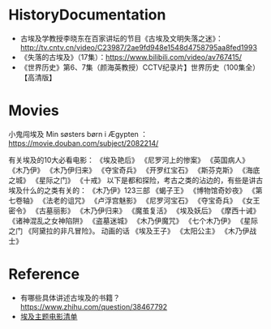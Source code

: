 # HistoryDocumentation

- 古埃及学教授李晓东在百家讲坛的节目《古埃及文明失落之迷》：http://tv.cntv.cn/video/C23987/2ae9fd948e1548d4758795aa8fed1993
- 《失落的古埃及》（17集）：https://www.bilibili.com/video/av767415/
- 《世界历史》第6、7集（颜海英教授）CCTV纪录片】世界历史（100集全）【高清版】

# Movies
小鬼闯埃及 Min søsters børn i Ægypten ：https://movie.douban.com/subject/2082214/

有关埃及的10大必看电影：
《埃及艳后》
《尼罗河上的惨案》
《英国病人》
《木乃伊》
《木乃伊归来》
《夺宝奇兵》
《开罗红宝石》
《斯芬克斯》
《海底之城》
《星际之门》
《十戒》
以下是都和探险，考古之类的沾边的，有些是讲古埃及什么的之类有关的：
《木乃伊》123三部
《蝎子王》
《博物馆奇妙夜》
《第七卷轴》
《法老的诅咒》
《卢浮宫魅影》
《尼罗河宝石》
《夺宝奇兵》
《女王密令》
《古墓丽影》
《木乃伊归来》
《魔茧复活》
《埃及妖后》
《摩西十诫》
《诸神混乱之女神陷阱》
《盗墓迷城》
《木乃伊魔咒》 
《七个木乃伊》
《星际之门
《阿黛拉的非凡冒险》。
 动画的话
 《埃及王子》
《太阳公主》
《木乃伊战士》

# Reference

- 有哪些具体讲述古埃及的书籍？
https://www.zhihu.com/question/38467792
- [埃及主题电影清单](https://zhuanlan.zhihu.com/p/27341634)
